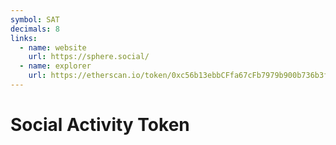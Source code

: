 ```yaml
---
symbol: SAT
decimals: 8
links:
  - name: website
    url: https://sphere.social/
  - name: explorer
    url: https://etherscan.io/token/0xc56b13ebbCFfa67cFb7979b900b736b3fb480D78
---
```


# Social Activity Token
